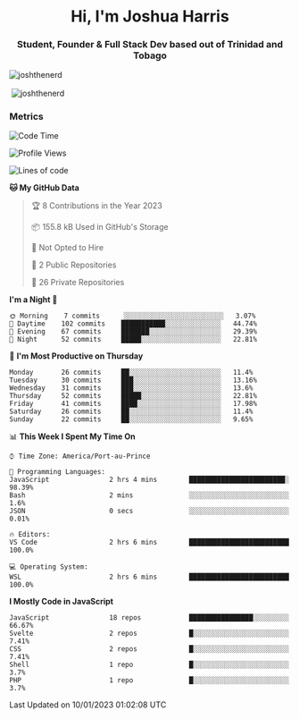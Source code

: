 <h1 align="center">Hi, I'm Joshua Harris</h1>
<h3 align="center">Student, Founder & Full Stack Dev based out of Trinidad and Tobago</h3>

<p align="left"> <img src="https://komarev.com/ghpvc/?username=JoshTheDeveloperr" alt="joshthenerd" /> </p>

<p>&nbsp;<img align="center" src="https://github-readme-stats.vercel.app/api?username=JoshTheDeveloperr&show_icons=true&count_private=true" alt="joshthenerd" /></p>

### Metrics

<!--START_SECTION:waka-->
![Code Time](http://img.shields.io/badge/Code%20Time-62%20hrs%2010%20mins-blue)

![Profile Views](http://img.shields.io/badge/Profile%20Views-0-blue)

![Lines of code](https://img.shields.io/badge/From%20Hello%20World%20I%27ve%20Written--1%20Million%20lines%20of%20code-blue)

**🐱 My GitHub Data** 

> 🏆 8 Contributions in the Year 2023
 > 
> 📦 155.8 kB Used in GitHub's Storage 
 > 
> 🚫 Not Opted to Hire
 > 
> 📜 2 Public Repositories 
 > 
> 🔑 26 Private Repositories  
 > 
**I'm a Night 🦉** 

```text
🌞 Morning    7 commits      ░░░░░░░░░░░░░░░░░░░░░░░░░   3.07% 
🌆 Daytime    102 commits    ███████████░░░░░░░░░░░░░░   44.74% 
🌃 Evening    67 commits     ███████░░░░░░░░░░░░░░░░░░   29.39% 
🌙 Night      52 commits     █████░░░░░░░░░░░░░░░░░░░░   22.81%

```
📅 **I'm Most Productive on Thursday** 

```text
Monday       26 commits     ██░░░░░░░░░░░░░░░░░░░░░░░   11.4% 
Tuesday      30 commits     ███░░░░░░░░░░░░░░░░░░░░░░   13.16% 
Wednesday    31 commits     ███░░░░░░░░░░░░░░░░░░░░░░   13.6% 
Thursday     52 commits     █████░░░░░░░░░░░░░░░░░░░░   22.81% 
Friday       41 commits     ████░░░░░░░░░░░░░░░░░░░░░   17.98% 
Saturday     26 commits     ██░░░░░░░░░░░░░░░░░░░░░░░   11.4% 
Sunday       22 commits     ██░░░░░░░░░░░░░░░░░░░░░░░   9.65%

```


📊 **This Week I Spent My Time On** 

```text
⌚︎ Time Zone: America/Port-au-Prince

💬 Programming Languages: 
JavaScript               2 hrs 4 mins        ████████████████████████░   98.39% 
Bash                     2 mins              ░░░░░░░░░░░░░░░░░░░░░░░░░   1.6% 
JSON                     0 secs              ░░░░░░░░░░░░░░░░░░░░░░░░░   0.01%

🔥 Editors: 
VS Code                  2 hrs 6 mins        █████████████████████████   100.0%

💻 Operating System: 
WSL                      2 hrs 6 mins        █████████████████████████   100.0%

```

**I Mostly Code in JavaScript** 

```text
JavaScript               18 repos            ████████████████░░░░░░░░░   66.67% 
Svelte                   2 repos             █░░░░░░░░░░░░░░░░░░░░░░░░   7.41% 
CSS                      2 repos             █░░░░░░░░░░░░░░░░░░░░░░░░   7.41% 
Shell                    1 repo              █░░░░░░░░░░░░░░░░░░░░░░░░   3.7% 
PHP                      1 repo              █░░░░░░░░░░░░░░░░░░░░░░░░   3.7%

```



 Last Updated on 10/01/2023 01:02:08 UTC
<!--END_SECTION:waka-->
